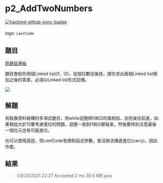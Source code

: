 # p2_AddTwoNumbers

[![hackmd-github-sync-badge](https://hackmd.io/ytPIOeyXQwu0WqCdSYCaKA/badge)](https://hackmd.io/ytPIOeyXQwu0WqCdSYCaKA)


###### tags: `LeetCode`

## 題目
[原題目連結](https://leetcode.com/problems/add-two-numbers/)

題目會給你兩個Linked list(l1、l2)，從個位數往後排，請你求出兩個Linked list相加之後的答案，必須以Linked list形式回傳。

![](https://i.imgur.com/DLWBci3.png)

## 解題
有點像資料結構的多項式題目，用while迴圈將l1和l2的值相加，加完後往前進，如果相加大於10要考慮進位的問題，迴圈一直到l1和l2都結束，然後要特別注意最後一個位元也有可能進位。

也可以使用遞迴，但LeetCode有限制函式參數，會沒辦法傳遞進位(carry)，因此作罷。

## 結果
> 03/23/2021 22:27	Accepted	2 ms	39.6 MB	java